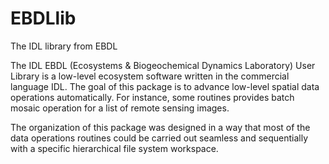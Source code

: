 EBDLlib
=======

The IDL library from EBDL


The IDL EBDL (Ecosystems & Biogeochemical Dynamics Laboratory) User Library is a low-level ecosystem software written in the commercial language IDL. The goal of this package is to advance low-level spatial data operations automatically. For instance, some routines provides batch mosaic operation for a list of remote sensing images. 

The organization of this package was designed in a way that most of the data operations routines could be carried out seamless and sequentially with a specific hierarchical file system workspace.
